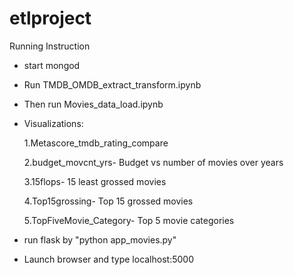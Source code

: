 # etlproject
Running Instruction
- start mongod
- Run TMDB_OMDB_extract_transform.ipynb
- Then run Movies_data_load.ipynb
- Visualizations: 
  
  1.Metascore_tmdb_rating_compare
  
  2.budget_movcnt_yrs- Budget vs number of movies over years
  
  3.15flops- 15 least grossed movies
  
  4.Top15grossing- Top 15 grossed movies
  
  5.TopFiveMovie_Category- Top 5 movie categories
  
- run flask by "python app_movies.py"
- Launch browser and type localhost:5000
